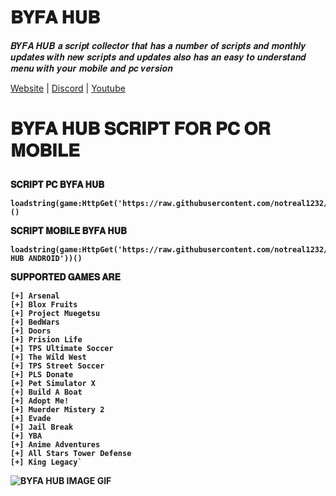 # 𝐁𝐘𝐅𝐀 𝐇𝐔𝐁

𝑩𝒀𝑭𝑨 𝑯𝑼𝑩 𝒂 𝒔𝒄𝒓𝒊𝒑𝒕 𝒄𝒐𝒍𝒍𝒆𝒄𝒕𝒐𝒓 𝒕𝒉𝒂𝒕 𝒉𝒂𝒔 𝒂 𝒏𝒖𝒎𝒃𝒆𝒓 𝒐𝒇 𝒔𝒄𝒓𝒊𝒑𝒕𝒔 𝒂𝒏𝒅 𝒎𝒐𝒏𝒕𝒉𝒍𝒚 𝒖𝒑𝒅𝒂𝒕𝒆𝒔 𝒘𝒊𝒕𝒉 𝒏𝒆𝒘 𝒔𝒄𝒓𝒊𝒑𝒕𝒔 𝒂𝒏𝒅 𝒖𝒑𝒅𝒂𝒕𝒆𝒔 𝒂𝒍𝒔𝒐 𝒉𝒂𝒔 𝒂𝒏 𝒆𝒂𝒔𝒚 𝒕𝒐 𝒖𝒏𝒅𝒆𝒓𝒔𝒕𝒂𝒏𝒅 𝒎𝒆𝒏𝒖 𝒘𝒊𝒕𝒉 𝒚𝒐𝒖𝒓 𝒎𝒐𝒃𝒊𝒍𝒆 𝒂𝒏𝒅 𝒑𝒄 𝒗𝒆𝒓𝒔𝒊𝒐𝒏

<link>
    <a href="https://sites.google.com/view/byfa-hub/main?authuser=0"
        target="_blank">Website</a>
 |  
<link>
    <a href="https://discord.gg/S2zSKf2Re9"
        target="_blank">Discord</a>
 |
 <link>
    <a href="https://www.youtube.com/channel/UCBxJFYmfMIOh3u_DKd-ccvw"
        target="_blank">Youtube</a>
        
<h1>
    
<p> 𝐁𝐘𝐅𝐀 𝐇𝐔𝐁 𝐒𝐂𝐑𝐈𝐏𝐓 𝐅𝐎𝐑 𝐏𝐂 𝐎𝐑 𝐌𝐎𝐁𝐈𝐋𝐄<p> 
<h4>
<p> 𝐒𝐂𝐑𝐈𝐏𝐓 𝐏𝐂 𝐁𝐘𝐅𝐀 𝐇𝐔𝐁

    
    
    loadstring(game:HttpGet('https://raw.githubusercontent.com/notreal1232/brrscript/main/BYFA%20HUB%20PC'))()

<p>

<p> 𝐒𝐂𝐑𝐈𝐏𝐓 𝐌𝐎𝐁𝐈𝐋𝐄 𝐁𝐘𝐅𝐀 𝐇𝐔𝐁

    
    
    loadstring(game:HttpGet('https://raw.githubusercontent.com/notreal1232/brrscript/main/BYFA HUB ANDROID'))()

<p>


<p> 𝐒𝐔𝐏𝐏𝐎𝐑𝐓𝐄𝐃 𝐆𝐀𝐌𝐄𝐒 𝐀𝐑𝐄

    
    
    [+] Arsenal
    [+] Blox Fruits
    [+] Project Muegetsu
    [+] BedWars
    [+] Doors
    [+] Prision Life
    [+] TPS Ultimate Soccer
    [+] The Wild West
    [+] TPS Street Soccer
    [+] PLS Donate
    [+] Pet Simulator X
    [+] Build A Boat
    [+] Adopt Me!
    [+] Muerder Mistery 2
    [+] Evade 
    [+] Jail Break 
    [+] YBA
    [+] Anime Adventures 
    [+] All Stars Tower Defense
    [+] King Legacy`

<p>
    
<img src="https://media.discordapp.net/attachments/1099136919864098927/1106913657289457704/image.png" alt="BYFA HUB IMAGE GIF" width="" height=""
     style="vertical-align:middle">
